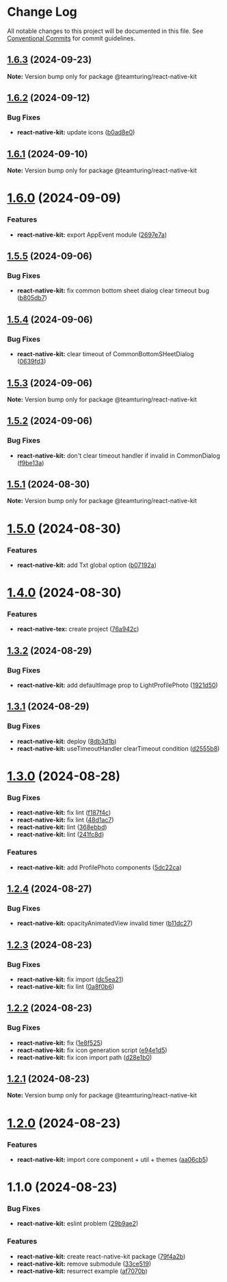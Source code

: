 # Change Log

All notable changes to this project will be documented in this file.
See [Conventional Commits](https://conventionalcommits.org) for commit guidelines.

## [1.6.3](https://github.com/weareteamturing/bombe/compare/@teamturing/react-native-kit@1.6.2...@teamturing/react-native-kit@1.6.3) (2024-09-23)

**Note:** Version bump only for package @teamturing/react-native-kit

## [1.6.2](https://github.com/weareteamturing/bombe/compare/@teamturing/react-native-kit@1.6.1...@teamturing/react-native-kit@1.6.2) (2024-09-12)

### Bug Fixes

- **react-native-kit:** update icons ([b0ad8e0](https://github.com/weareteamturing/bombe/commit/b0ad8e059d6e2b438eb6b2aeb982adc87aefd5a0))

## [1.6.1](https://github.com/weareteamturing/bombe/compare/@teamturing/react-native-kit@1.6.0...@teamturing/react-native-kit@1.6.1) (2024-09-10)

**Note:** Version bump only for package @teamturing/react-native-kit

# [1.6.0](https://github.com/weareteamturing/bombe/compare/@teamturing/react-native-kit@1.5.5...@teamturing/react-native-kit@1.6.0) (2024-09-09)

### Features

- **react-native-kit:** export AppEvent module ([2697e7a](https://github.com/weareteamturing/bombe/commit/2697e7a6c9025d847ae9445416570dd3359f143c))

## [1.5.5](https://github.com/weareteamturing/bombe/compare/@teamturing/react-native-kit@1.5.4...@teamturing/react-native-kit@1.5.5) (2024-09-06)

### Bug Fixes

- **react-native-kit:** fix common bottom sheet dialog clear timeout bug ([b805db7](https://github.com/weareteamturing/bombe/commit/b805db71450a1f1df27501b6fd3e56b6f6cfa64b))

## [1.5.4](https://github.com/weareteamturing/bombe/compare/@teamturing/react-native-kit@1.5.3...@teamturing/react-native-kit@1.5.4) (2024-09-06)

### Bug Fixes

- **react-native-kit:** clear timeout of CommonBottomSHeetDialog ([0639fd3](https://github.com/weareteamturing/bombe/commit/0639fd3452b296b9283dc9e410e1c05c974bd9f5))

## [1.5.3](https://github.com/weareteamturing/bombe/compare/@teamturing/react-native-kit@1.5.2...@teamturing/react-native-kit@1.5.3) (2024-09-06)

**Note:** Version bump only for package @teamturing/react-native-kit

## [1.5.2](https://github.com/weareteamturing/bombe/compare/@teamturing/react-native-kit@1.5.1...@teamturing/react-native-kit@1.5.2) (2024-09-06)

### Bug Fixes

- **react-native-kit:** don't clear timeout handler if invalid in CommonDialog ([f9be13a](https://github.com/weareteamturing/bombe/commit/f9be13a61bc55ef9bfd33c14c327093b1ecaa1a3))

## [1.5.1](https://github.com/weareteamturing/bombe/compare/@teamturing/react-native-kit@1.5.0...@teamturing/react-native-kit@1.5.1) (2024-08-30)

**Note:** Version bump only for package @teamturing/react-native-kit

# [1.5.0](https://github.com/weareteamturing/bombe/compare/@teamturing/react-native-kit@1.4.0...@teamturing/react-native-kit@1.5.0) (2024-08-30)

### Features

- **react-native-kit:** add Txt global option ([b07192a](https://github.com/weareteamturing/bombe/commit/b07192afc5b5e5baf4b71e96f6ba11dbff39aa16))

# [1.4.0](https://github.com/weareteamturing/bombe/compare/@teamturing/react-native-kit@1.3.2...@teamturing/react-native-kit@1.4.0) (2024-08-30)

### Features

- **react-native-tex:** create project ([76a942c](https://github.com/weareteamturing/bombe/commit/76a942c1fefffb75c6e2a04ae0041864755fe9b0))

## [1.3.2](https://github.com/weareteamturing/bombe/compare/@teamturing/react-native-kit@1.3.1...@teamturing/react-native-kit@1.3.2) (2024-08-29)

### Bug Fixes

- **react-native-kit:** add defaultImage prop to LightProfilePhoto ([1921d50](https://github.com/weareteamturing/bombe/commit/1921d50fe2f88da5ed551f38f4bc829101e31e2a))

## [1.3.1](https://github.com/weareteamturing/bombe/compare/@teamturing/react-native-kit@1.3.0...@teamturing/react-native-kit@1.3.1) (2024-08-29)

### Bug Fixes

- **react-native-kit:** deploy ([8db3d1b](https://github.com/weareteamturing/bombe/commit/8db3d1bb52d51cec19040809fe0fee3568dba531))
- **react-native-kit:** useTimeoutHandler clearTimeout condition ([d2555b8](https://github.com/weareteamturing/bombe/commit/d2555b8547e4198c7330cb156f76851a9dc05cbb))

# [1.3.0](https://github.com/weareteamturing/bombe/compare/@teamturing/react-native-kit@1.2.4...@teamturing/react-native-kit@1.3.0) (2024-08-28)

### Bug Fixes

- **react-native-kit:** fix lint ([f187f4c](https://github.com/weareteamturing/bombe/commit/f187f4ca3471b36248897a5ba35cb581f8fbe8b3))
- **react-native-kit:** fix lint ([48d1ac7](https://github.com/weareteamturing/bombe/commit/48d1ac738a6f1c39f13053f3bcc1abdfa382016d))
- **react-native-kit:** lint ([368ebbd](https://github.com/weareteamturing/bombe/commit/368ebbd584de615a7c9de6cf4556b955635326f0))
- **react-native-kit:** lint ([241fc8d](https://github.com/weareteamturing/bombe/commit/241fc8ddf48b1b6195f34ceecc7eff744a49c3a9))

### Features

- **react-native-kit:** add ProfilePhoto components ([5dc22ca](https://github.com/weareteamturing/bombe/commit/5dc22cad864925db479893d979636fa4005a22cc))

## [1.2.4](https://github.com/weareteamturing/bombe/compare/@teamturing/react-native-kit@1.2.3...@teamturing/react-native-kit@1.2.4) (2024-08-27)

### Bug Fixes

- **react-native-kit:** opacityAnimatedView invalid timer ([b11dc27](https://github.com/weareteamturing/bombe/commit/b11dc27334142a352bb96b5ab268fc0f5ea495bc))

## [1.2.3](https://github.com/weareteamturing/bombe/compare/@teamturing/react-native-kit@1.2.2...@teamturing/react-native-kit@1.2.3) (2024-08-23)

### Bug Fixes

- **react-native-kit:** fix import ([dc5ea21](https://github.com/weareteamturing/bombe/commit/dc5ea217e24344e7ceaacd3436bf87695284b017))
- **react-native-kit:** fix lint ([0a8f0b6](https://github.com/weareteamturing/bombe/commit/0a8f0b6358f942cbf2c79b33d7b644a2a079f2a1))

## [1.2.2](https://github.com/weareteamturing/bombe/compare/@teamturing/react-native-kit@1.2.1...@teamturing/react-native-kit@1.2.2) (2024-08-23)

### Bug Fixes

- **react-native-kit:** fix ([1e8f525](https://github.com/weareteamturing/bombe/commit/1e8f525924850d2efe74f0a97dc8a76f2e8ac4cd))
- **react-native-kit:** fix icon generation script ([e94e1d5](https://github.com/weareteamturing/bombe/commit/e94e1d59c105350b7018b3e334a75c7c58c26f62))
- **react-native-kit:** fix icon import path ([d28e1b0](https://github.com/weareteamturing/bombe/commit/d28e1b0540c7677774535dbdaaadf5052f6014c9))

## [1.2.1](https://github.com/weareteamturing/bombe/compare/@teamturing/react-native-kit@1.2.0...@teamturing/react-native-kit@1.2.1) (2024-08-23)

**Note:** Version bump only for package @teamturing/react-native-kit

# [1.2.0](https://github.com/weareteamturing/bombe/compare/@teamturing/react-native-kit@1.1.0...@teamturing/react-native-kit@1.2.0) (2024-08-23)

### Features

- **react-native-kit:** import core component + util + themes ([aa06cb5](https://github.com/weareteamturing/bombe/commit/aa06cb50f7cdd02f6b48ade47e39230e3cc1a868))

# 1.1.0 (2024-08-23)

### Bug Fixes

- **react-native-kit:** eslint problem ([29b9ae2](https://github.com/weareteamturing/bombe/commit/29b9ae2b3d5aa4dde7d347e5d8b5cd49f78dadec))

### Features

- **react-native-kit:** create react-native-kit package ([79f4a2b](https://github.com/weareteamturing/bombe/commit/79f4a2bdf6fd1ccbfc41acabb834fb60634ce5a6))
- **react-native-kit:** remove submodule ([33ce519](https://github.com/weareteamturing/bombe/commit/33ce51953dc6970a73b8799906f30b97de935379))
- **react-native-kit:** resurrect example ([af7070b](https://github.com/weareteamturing/bombe/commit/af7070b56ed798cb9486b348701a10aefae9e5f7))
